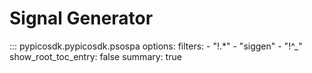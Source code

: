<!-- Copyright (C) 2018-2022 Pico Technology Ltd. See LICENSE file for terms. -->
# Signal Generator

::: pypicosdk.pypicosdk.psospa
    options:
        filters:
        - "!.*"
        - "siggen"
        - "!^_"
        show_root_toc_entry: false
        summary: true
